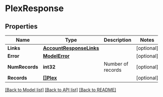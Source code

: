 # PlexResponse

## Properties

Name | Type | Description | Notes
------------ | ------------- | ------------- | -------------
**Links** | [**AccountResponseLinks**](account_response__links.md) |  | [optional] 
**Error** | [**ModelError**](error.md) |  | [optional] 
**NumRecords** | **int32** | Number of records | [optional] 
**Records** | [**[]Plex**](plex.md) |  | [optional] 

[[Back to Model list]](../README.md#documentation-for-models) [[Back to API list]](../README.md#documentation-for-api-endpoints) [[Back to README]](../README.md)


